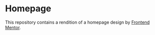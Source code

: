 # Homepage
This repository contains a rendition of a homepage design by [Frontend Mentor](https://www.frontendmentor.io/challenges/news-homepage-H6SWTa1MFl).
